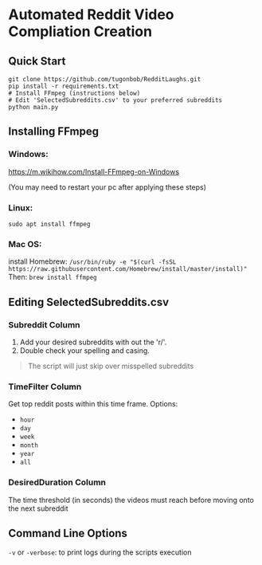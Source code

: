 # Automated Reddit Video Compliation Creation
## Quick Start
```
git clone https://github.com/tugonbob/RedditLaughs.git
pip install -r requirements.txt
# Install FFmpeg (instructions below)
# Edit 'SelectedSubreddits.csv' to your preferred subreddits
python main.py
```


## Installing FFmpeg
### Windows:
https://m.wikihow.com/Install-FFmpeg-on-Windows

(You may need to restart your pc after applying these steps)

### Linux:
```sudo apt install ffmpeg```

### Mac OS:
install Homebrew:
```/usr/bin/ruby -e "$(curl -fsSL https://raw.githubusercontent.com/Homebrew/install/master/install)"```
Then:
```brew install ffmpeg```


## Editing SelectedSubreddits.csv

### Subreddit Column
1. Add your desired subreddits with out the 'r/'. 
2. Double check your spelling and casing. 
> The script will just skip over misspelled subreddits
> 
### TimeFilter Column
Get top reddit posts within this time frame.
Options:
- ```hour```
- ```day```
- ```week```
- ```month```
- ```year```
- ```all```

### DesiredDuration Column
The time threshold (in seconds) the videos must reach before moving onto the next subreddit

## Command Line Options
```-v``` or ```-verbose```: to print logs during the scripts execution

